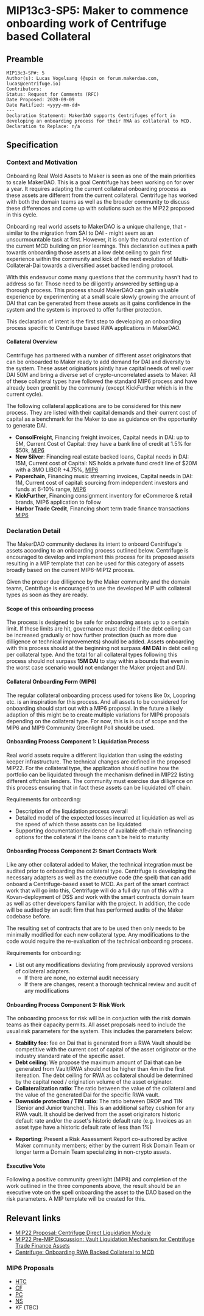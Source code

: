 # MIP13c3-SP5: Maker to commence onboarding work of Centrifuge based Collateral
## Preamble
```
MIP13c3-SP#: 5
Author(s): Lucas Vogelsang (@spin on forum.makerdao.com, lucas@centrifuge.io)
Contributors:
Status: Request for Comments (RFC)
Date Proposed: 2020-09-09
Date Ratified: <yyyy-mm-dd>
---
Declaration Statement: MakerDAO supports Centrifuges effort in developing an onboarding process for their RWA as collateral to MCD.
Declaration to Replace: n/a
```

## Specification
### Context and Motivation
Onboarding Real Wold Assets to Maker is seen as one of the main priorities to scale MakerDAO. This is a goal Centrifuge has been working on for over a year. It requires adapting the current collateral onboarding process as these assets are  different from the current collateral. Centrifuge has worked with both the domain teams as well as the broader community to discuss these differences and come up with solutions such as the MIP22 proposed in this cycle. 

Onboarding real world assets to MakerDAO is a unique challenge, that - similar to the migration from SAI to DAI - might seem as an unsourmountable task at first. However, it is only the natural extention of the current MCD building on prior learnings. This declaration outlines a path towards onboarding those assets at a low debt ceiling to gain first experience within the community and kick of the next evolution of Multi-Collateral-Dai towards a diversified asset backed lending protocol.

With this endeavour come many questions that the community hasn't had to address so far. Those need to be diligently answered by setting up a thorough process. This process should MakerDAO can gain valuable experience by experimenting at a small scale slowly growing the amount of DAI that can be generated from these assets as it gains confidence in the system and the system is improved to offer further protection.

This declaration of intent is the first step to developing an onboarding process specific to Centrifuge based RWA applications in MakerDAO.

#### Collateral Overview
Centrifuge has partnered with a number of different asset originators that can be onboarded to Maker ready to add demand for DAI and diversity to the system. These asset originatiors jointly have capital needs of well over DAI 50M and bring a diverse set of crypto-uncorrelated assets to Maker. All of these collateral types have followed the standard MIP6 process and have already been greenlit by the communiy (except KickFurther which is in the current cycle).

The following collateral applications are to be considered for this new process. They are listed with their capital demands and their current cost of capital as a benchmark for the Maker to use as guidance on the opportunity to generate DAI.

* **ConsolFreight**, Financing freight invoices, Capital needs in DAI: up to 5M, Current Cost of Capital: they have a bank line of credit at 1.5% for $50k, [MIP6](https://forum.makerdao.com/t/cf-drop-mip6-application-consolfreight-drop-tokenized-freight-shipping-invoices/2214)
* **New Silver**: Financing real estate backed loans, Capital needs in DAI: 15M, Current cost of Capital: NS holds a private fund credit line of $20M with a 3MO LIBOR +4.75%, [MIP6](https://forum.makerdao.com/t/ns-drop-mip6-application-new-silver-drop-real-estate-backed-loans/3477)
* **Paperchain**, Financing music streaming invoices, Capital needs in DAI: 1M, Current cost of capital: sourcing from independent investors and funds at 6-10% range, [MIP6](https://forum.makerdao.com/t/pc-drop-mip6-application-paperchain-drop-tokenized-music-streaming-invoices/2215)
* **KickFurther**, Financing consignment inventory for eCommerce & retail brands, MIP6 application to follow
* **Harbor Trade Credit**, Financing short term trade finance transactions [MIP6](https://forum.makerdao.com/t/htc-drop-mip6-application-harbor-trade-credit-drop-short-term-trade-receivables/3502)


### Declaration Detail
The MakerDAO community declares its intent to onboard Centrifuge's assets according to an onboarding process outlined below. Centrifuge is encouraged to develop and implement this process for its proposed assets resulting in a MIP template that can be used for this category of assets broadly based on the current MIP6-MIP12 process. 

Given the proper due dilligence by the Maker community and the domain teams, Centrifuge is encouraged to use the developed MIP with collateral types as soon as they are ready.

#### Scope of this onboarding process
The process is designed to be safe for onboarding assets up to a certain limit. If these limits are hit, governance must decide if the debt ceiling can be increased gradually or how further protection (such as more due dilligence or technical improvements) should be added. Assets onboarding with this process should at the beginning not surpass **4M DAI** in debt ceiling per collateral type. And the total for all collateral types following this process should not surpass **15M DAI** to stay within a bounds that even in the worst case scenario would not endanger the Maker project and DAI.

#### Collateral Onboarding Form (MIP6)
The regular collateral onboarding process used for tokens like 0x, Loopring etc. is an inspiration for this process. And all assets to be considered for onboarding should start out with a MIP6 proposal. In the future a likely adaption of this might be to create multiple variations for MIP6 proposals depending on the collateral type. For now, this is is out of scope and the MIP6 and MIP9 Community Greenlight Poll should be used.


#### Onboarding Process Component 1: Liquidation Process
Real world assets require a different liquidation than using the existing keeper infrastructure. The technical changes are defined in the proposed MIP22. For the collateral type, the application should outline how the portfolio can be liquidated through the mechanism defined in MIP22 listing different offchain lenders. The community must exercise due dilligence on this process ensuring that in fact these assets can be liquidated off chain.

Requirements for onboarding:
- Description of the liquidation process overall
- Detailed model of the expected losses incurred at liquidation as well as the speed of which these assets can be liquidated
- Supporting documentation/evidence of available off-chain refinancing options for the collateral if the loans can't be held to maturity


#### Onboarding Process Component 2: Smart Contracts Work
Like any other collateral added to Maker, the technical integration must be audited prior to onboarding the collateral type. Centrifuge is developing the necessary adapters as well as the executive code (the spell) that can add onboard a Centrifuge-based asset to MCD. As part of the smart contract work that will go into this, Centrifuge will do a full dry run of this with a Kovan-deployment of DSS and work with the smart contracts domain team as well as other developers familiar with the project. In addition, the code will be audited by an audit firm that has performed audits of the Maker codebase before.

The resulting set of contracts that are to be used then only needs to be minimally modified for each new collateral type. Any modifications to the code would require the re-evaluation of the technical onboarding process. 

Requirements for onboarding:
- List out any modifications deviating from previously approved versions of collateral adapters.
    - If there are none, no external audit necessary
    - If there are changes, resent a thorough technical review and audit of any modifications


#### Onboarding Process Component 3: Risk Work

The onboarding process for risk will be in conjuction with the risk domain teams as their capacity permits. All asset proposals need to include the usual risk parameters for the system. This includes the parameters below:

* **Stability fee**: fee on Dai that is generated from a RWA Vault should be competitive with the current cost of capital of the asset originator or the industry standard rate of the specific asset.
* **Debt ceiling**: We propose the maximum amount of Dai that can be generated from Vault/RWA should not be higher than 4m in the first itereation. The debt ceiling for RWA as collateral should be determined by the capital need / origination volume of the asset originator. 
* **Collateralization ratio**: The ratio between the value of the collateral and the value of the generated Dai for the specific RWA vault.
* **Downside protection / TIN ratio**: The ratio between DROP and TIN (Senior and Junior tranche). This is an additional saftey cushion for any RWA vault. It should be derived from the asset originators historic default rate and/or the asset's historic default rate (e.g. Invoices as an asset type have a historic default rate of less than 1%)
- **Reporting**: Present a Risk Assessment Report co-authored by active Maker community members; either by the current Risk Domain Team or longer term a Domain Team specializing in non-crypto assets.

#### Executive Vote
Following a positive community greenlight (MIP8) and completion of the work outlined in the three components above, the result should be an executive vote on the spell onboarding the asset to the DAO based on the risk parameters. A MIP template will be created for this. 


## Relevant links
* [MIP22 Proposal: Centrifuge Direct Liquidation Module](https://forum.makerdao.com/t/mip22-centrifuge-direct-liquidation-module/3930)
* [MIP22 Pre-MIP Discussion: Vault Liquidation Mechanism for Centrifuge Trade Finance Assets](https://forum.makerdao.com/t/vault-liquidation-mechanism-for-centrifuge-trade-finance-assets-a-pre-mip-discussion/3737)
* [Centrifuge: Onboarding RWA Backed Collateral to MCD](com/t/centrifuge-onboarding-rwa-backed-collateral-to-mcd/2721)


### MIP6 Proposals
* [HTC](https://forum.makerdao.com/t/htc-drop-mip6-application-harbor-trade-credit-drop-short-term-trade-receivables/3502)
* [CF](https://forum.makerdao.com/t/cf-drop-mip6-application-consolfreight-drop-tokenized-freight-shipping-invoices/2214)
* [PC](https://forum.makerdao.com/t/pc-drop-mip6-application-paperchain-drop-tokenized-music-streaming-invoices/2215)
* [NS](https://forum.makerdao.com/t/ns-drop-mip6-application-new-silver-drop-real-estate-backed-loans/3477)
* KF (TBC)
